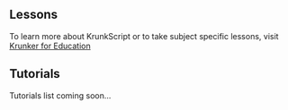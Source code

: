 ## Lessons

To learn more about KrunkScript or to take subject specific lessons, visit [Krunker for Education](https://krunker.io/edu.html)

## Tutorials

Tutorials list coming soon...